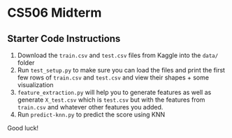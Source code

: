 # CS506 Midterm

## Starter Code Instructions

1. Download the `train.csv` and `test.csv` files from Kaggle into the `data/` folder
2. Run `test_setup.py` to make sure you can load the files and print the first few rows of `train.csv` and `test.csv` and view their shapes + some visualization
3. `feature_extraction.py` will help you to generate features as well as generate `X_test.csv` which is `test.csv` but with the features from `train.csv` and whatever other features you added.
4. Run `predict-knn.py` to predict the score using KNN

Good luck!
